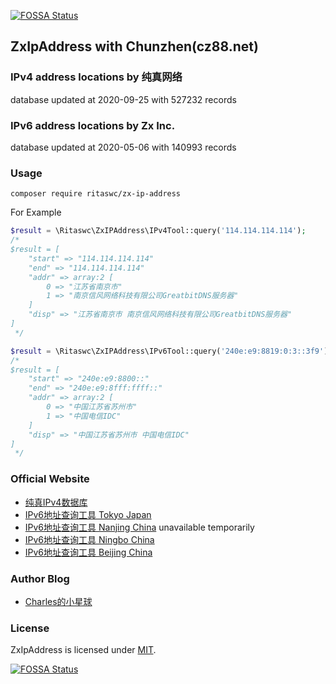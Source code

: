 [![FOSSA Status](https://app.fossa.com/api/projects/git%2Bgithub.com%2Fritaswc%2Fzx-ip-address.svg?type=shield)](https://app.fossa.com/projects/git%2Bgithub.com%2Fritaswc%2Fzx-ip-address?ref=badge_shield)

## ZxIpAddress with Chunzhen(cz88.net)

### IPv4 address locations by 纯真网络
database updated at 2020-09-25 with 527232 records


### IPv6 address locations by Zx Inc.
database updated at 2020-05-06 with 140993 records

### Usage
```shell script
composer require ritaswc/zx-ip-address
```
For Example
```php
$result = \Ritaswc\ZxIPAddress\IPv4Tool::query('114.114.114.114');
/*
$result = [
    "start" => "114.114.114.114"
    "end" => "114.114.114.114"
    "addr" => array:2 [
        0 => "江苏省南京市"
        1 => "南京信风网络科技有限公司GreatbitDNS服务器"
    ]
    "disp" => "江苏省南京市 南京信风网络科技有限公司GreatbitDNS服务器"
]
 */
```

```php
$result = \Ritaswc\ZxIPAddress\IPv6Tool::query('240e:e9:8819:0:3::3f9');
/*
$result = [
    "start" => "240e:e9:8800::"
    "end" => "240e:e9:8fff:ffff::"
    "addr" => array:2 [
        0 => "中国江苏省苏州市"
        1 => "中国电信IDC"
    ]
    "disp" => "中国江苏省苏州市 中国电信IDC"
]
 */
```

### Official Website
- [纯真IPv4数据库](http://www.cz88.net/ip/)
- [IPv6地址查询工具 Tokyo Japan](http://ip.zxinc.org)
- [IPv6地址查询工具 Nanjing China](https://ip.lsy.cn) unavailable temporarily
- [IPv6地址查询工具 Ningbo China](https://ip.shanshan-business.com)
- [IPv6地址查询工具 Beijing China](https://ip.yinghualuo.cn)

### Author Blog
- [Charles的小星球](https://blog.yinghualuo.cn)

### License
ZxIpAddress is licensed under [MIT](https://github.com/ritaswc/zx_ip_address/blob/master/LICENSE).

[![FOSSA Status](https://app.fossa.com/api/projects/git%2Bgithub.com%2Fritaswc%2Fzx-ip-address.svg?type=large)](https://app.fossa.com/projects/git%2Bgithub.com%2Fritaswc%2Fzx-ip-address?ref=badge_large)
